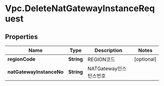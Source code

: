 # Vpc.DeleteNatGatewayInstanceRequest

## Properties
Name | Type | Description | Notes
------------ | ------------- | ------------- | -------------
**regionCode** | **String** | REGION코드 | [optional] 
**natGatewayInstanceNo** | **String** | NATGateway인스턴스번호 | 


